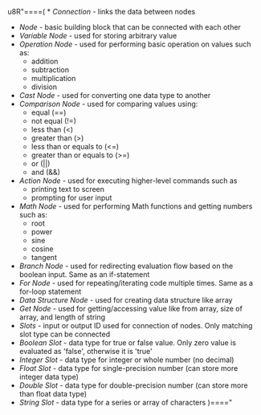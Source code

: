 u8R"====(  * *Connection* - links the data between nodes
  * *Node* - basic building block that can be connected with each other
  * *Variable Node* - used for storing arbitrary value
  * *Operation Node* - used for performing basic operation on values such as:
    * addition
    * subtraction
    * multiplication
    * division
  * *Cast Node* - used for converting one data type to another
  * *Comparison Node* - used for comparing values using:
    * equal (==)
    * not equal (!=)
    * less than (<)
    * greater than (>)
    * less than or equals to (<=)
    * greater than or equals to (>=)
    * or (||)
    * and (&&)
  * *Action Node* - used for executing higher-level commands such as
    * printing text to screen
    * prompting for user input
  * *Math Node* - used for performing Math functions and getting numbers such as:
    * root
    * power
    * sine
    * cosine
    * tangent
  * *Branch Node* - used for redirecting evaluation flow based on the boolean input. Same as an if-statement
  * *For Node* - used for repeating/iterating code multiple times. Same as a for-loop statement
  * *Data Structure Node* - used for creating data structure like array
  * *Get Node* - used for getting/accessing value like from array, size of array, and length of string
  * *Slots* - input or output ID used for connection of nodes. Only matching slot type can be connected
  * *Boolean Slot* - data type for true or false value. Only zero value is evaluated as 'false', otherwise it is 'true'
  * *Integer Slot* - data type for integer or whole number (no decimal)
  * *Float Slot* - data type for single-precision number (can store more integer data type)
  * *Double Slot* - data type for double-precision number (can store more than float data type)
  * *String Slot* - data type for a series or array of characters
)===="
